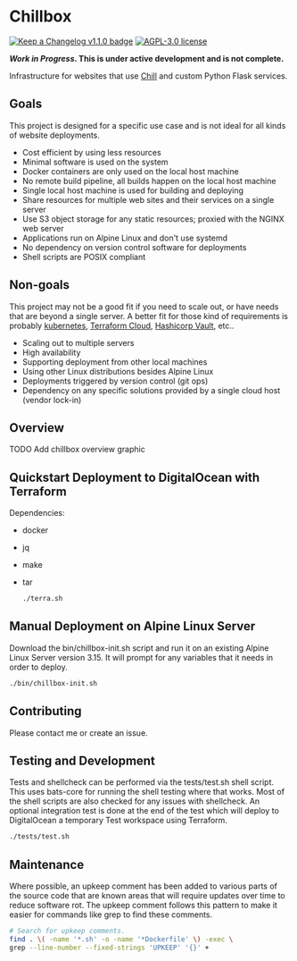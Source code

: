 # Chillbox

[![Keep a Changelog v1.1.0 badge][changelog-badge]][changelog]
[![AGPL-3.0 license][license-badge]][license]

**_Work in Progress_. This is under active development and is not complete.**

Infrastructure for websites that use
[Chill](https://github.com/jkenlooper/chill)
and custom Python Flask services.

## Goals

This project is designed for a specific use case and is not ideal for all kinds
of website deployments.  

- Cost efficient by using less resources
- Minimal software is used on the system
- Docker containers are only used on the local host machine
- No remote build pipeline, all builds happen on the local host machine
- Single local host machine is used for building and deploying
- Share resources for multiple web sites and their services on a single server
- Use S3 object storage for any static resources; proxied with the NGINX web server
- Applications run on Alpine Linux and don't use systemd
- No dependency on version control software for deployments
- Shell scripts are POSIX compliant

## Non-goals

This project may not be a good fit if you need to scale out, or have needs that
are beyond a single server. A better fit for those kind of requirements is
probably [kubernetes](https://kubernetes.io/),
[Terraform Cloud](https://cloud.hashicorp.com/products/terraform),
[Hashicorp Vault](https://www.hashicorp.com/products/vault), etc..

- Scaling out to multiple servers
- High availability
- Supporting deployment from other local machines
- Using other Linux distributions besides Alpine Linux
- Deployments triggered by version control (git ops)
- Dependency on any specific solutions provided by a single cloud host (vendor
    lock-in)

## Overview

TODO Add chillbox overview graphic

## Quickstart Deployment to DigitalOcean with Terraform

Dependencies:

  * docker
  * jq
  * make
  * tar

      ```bash
      ./terra.sh
      ```

## Manual Deployment on Alpine Linux Server

Download the bin/chillbox-init.sh script and run it on an existing Alpine Linux
Server version 3.15. It will prompt for any variables that it needs in order to
deploy.

```bash
./bin/chillbox-init.sh
```

## Contributing

Please contact me or create an issue.

## Testing and Development

Tests and shellcheck can be performed via the tests/test.sh shell script. This
uses bats-core for running the shell testing where that works. Most of the
shell scripts are also checked for any issues with shellcheck. An optional
integration test is done at the end of the test which will deploy to
DigitalOcean a temporary Test workspace using Terraform.

```bash
./tests/test.sh
```

## Maintenance

Where possible, an upkeep comment has been added to various parts of the source
code that are known areas that will require updates over time to reduce
software rot. The upkeep comment follows this pattern to make it easier for
commands like grep to find these comments.


```bash
# Search for upkeep comments.
find . \( -name '*.sh' -o -name '*Dockerfile' \) -exec \
grep --line-number --fixed-strings 'UPKEEP' '{}' +
```


[changelog]: ./CHANGELOG.md
[changelog-badge]: https://img.shields.io/badge/changelog-Keep%20a%20Changelog%20v1.1.0-%23E05735
[license]: ./LICENSE
[license-badge]: https://img.shields.io/badge/license-AGPL%20V3-blue
